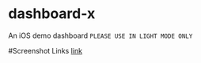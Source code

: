# dashboard-x
An iOS demo dashboard
`PLEASE USE IN LIGHT MODE ONLY`

#Screenshot Links [link](https://drive.google.com/drive/folders/1z7zls5wda3YWEYsWh_WA1NeIWO6N7F-T?usp=sharing)


